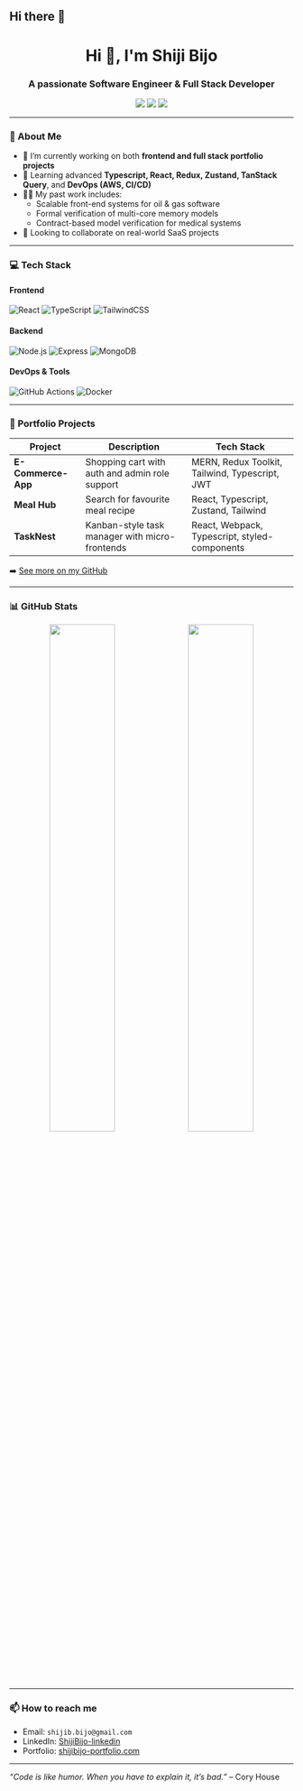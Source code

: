 ## Hi there 👋

<h1 align="center">Hi 👋, I'm Shiji Bijo</h1>
<h3 align="center">A passionate Software Engineer & Full Stack Developer</h3>

<p align="center">
  <a href="https://github.com/ShijiBijo84" target="_blank"><img src="https://img.shields.io/badge/Portfolio-000?style=for-the-badge&logo=vercel&logoColor=white" /></a>
  <a href="mailto:shijib.bijo@gmail.com"><img src="https://img.shields.io/badge/Email-D14836?style=for-the-badge&logo=gmail&logoColor=white"/></a>
  <a href="https://www.linkedin.com/in/shiji-bijo-8468b642/" target="_blank"><img src="https://img.shields.io/badge/LinkedIn-0A66C2?style=for-the-badge&logo=linkedin&logoColor=white"/></a>
</p>

---

### 👋 About Me

- 🔭 I’m currently working on both **frontend and full stack portfolio projects**
- 🌱 Learning advanced **Typescript, React, Redux, Zustand, TanStack Query**, and **DevOps (AWS, CI/CD)**
- 👨‍💻 My past work includes:
  - Scalable front-end systems for oil & gas software
  - Formal verification of multi-core memory models
  - Contract-based model verification for medical systems
- 💼 Looking to collaborate on real-world SaaS projects

---

### 💻 Tech Stack

#### Frontend
![React](https://img.shields.io/badge/-React-61DAFB?style=flat&logo=react&logoColor=white)
![TypeScript](https://img.shields.io/badge/-TypeScript-3178C6?style=flat&logo=typescript&logoColor=white)
![TailwindCSS](https://img.shields.io/badge/-TailwindCSS-38B2AC?style=flat&logo=tailwind-css&logoColor=white)

#### Backend
![Node.js](https://img.shields.io/badge/-Node.js-339933?style=flat&logo=node.js&logoColor=white)
![Express](https://img.shields.io/badge/-Express-000000?style=flat&logo=express&logoColor=white)
![MongoDB](https://img.shields.io/badge/-MongoDB-47A248?style=flat&logo=mongodb&logoColor=white)

#### DevOps & Tools
![GitHub Actions](https://img.shields.io/badge/-GitHub%20Actions-2088FF?style=flat&logo=github-actions&logoColor=white)
![Docker](https://img.shields.io/badge/-Docker-2496ED?style=flat&logo=docker&logoColor=white)

---

### 🧩 Portfolio Projects

| Project       | Description                                 | Tech Stack                        |
|---------------|---------------------------------------------|-----------------------------------|
| **E-Commerce-App** | Shopping cart with auth and admin role support | MERN, Redux Toolkit, Tailwind, Typescript, JWT |
| **Meal Hub** |Search for favourite meal recipe | React, Typescript, Zustand, Tailwind  |
| **TaskNest**  | Kanban-style task manager with micro-frontends | React, Webpack, Typescript, styled-components |



➡️ [See more on my GitHub](https://github.com/React-Ts-Apps)

---

### 📊 GitHub Stats

<p align="center">
  <img src="https://github-readme-stats.vercel.app/api?username=ShijiBijo84&show_icons=true&theme=github_dark" width="48%" />
  <img src="https://github-readme-streak-stats.herokuapp.com/?user=ShijiBijo84&theme=github-dark-blue" width="48%" />
</p>

---

### 📫 How to reach me

- Email: `shijib.bijo@gmail.com`
- LinkedIn: [ShijiBijo-linkedin](https://www.linkedin.com/in/shiji-bijo-8468b642/)
- Portfolio: [shijibijo-portfolio.com](https://github.com/ShijiBijo84/)

---

 *“Code is like humor. When you have to explain it, it’s bad.”* – Cory House

